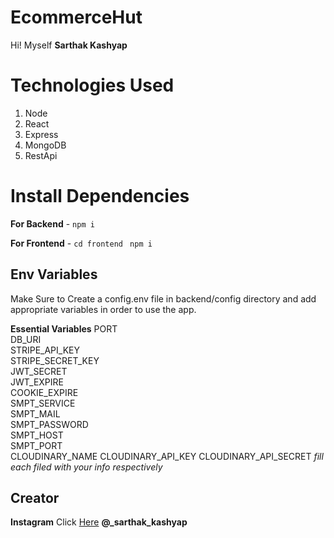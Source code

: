 # EcommerceHut

Hi! Myself **Sarthak Kashyap**

# Technologies Used

1.  Node 
2.  React 
3.  Express 
4.  MongoDB
5.  RestApi

# Install Dependencies

**For Backend** - `npm i`

**For Frontend** - `cd frontend` ` npm i`

## Env Variables

Make Sure to Create a config.env file in backend/config directory and add appropriate variables in order to use the app.

**Essential Variables**
PORT   
DB_URI  
STRIPE_API_KEY  
STRIPE_SECRET_KEY  
JWT_SECRET  
JWT_EXPIRE  
COOKIE_EXPIRE  
SMPT_SERVICE  
SMPT_MAIL  
SMPT_PASSWORD  
SMPT_HOST  
SMPT_PORT  
CLOUDINARY_NAME
CLOUDINARY_API_KEY
CLOUDINARY_API_SECRET
_fill each filed with your info respectively_

## Creator

**Instagram** Click [Here](https://www.instagram.com/_sarthak_kashyap/) **@_sarthak_kashyap**
